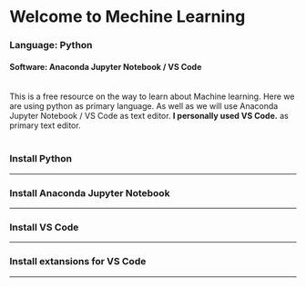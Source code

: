 # Welcome to Mechine Learning
### Language: Python
#### Software: Anaconda Jupyter Notebook / VS Code
<br>
This is a free resource on the way to learn about Machine learning. Here we are using python as primary language. As well as we will use Anaconda Jupyter Notebook / VS Code as text editor. <b>I personally used VS Code.</b> as primary text editor.
<br>
<br>

### Install Python
<hr>


### Install Anaconda Jupyter Notebook
<hr>


### Install VS Code
<hr>


### Install extansions for VS Code
<hr>